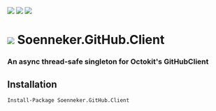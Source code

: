 [![](https://img.shields.io/nuget/v/Soenneker.GitHub.Client.svg?style=for-the-badge)](https://www.nuget.org/packages/Soenneker.GitHub.Client/)
[![](https://img.shields.io/github/actions/workflow/status/soenneker/soenneker.github.client/publish-package.yml?style=for-the-badge)](https://github.com/soenneker/soenneker.github.client/actions/workflows/publish-package.yml)
[![](https://img.shields.io/nuget/dt/Soenneker.GitHub.Client.svg?style=for-the-badge)](https://www.nuget.org/packages/Soenneker.GitHub.Client/)

# ![](https://user-images.githubusercontent.com/4441470/224455560-91ed3ee7-f510-4041-a8d2-3fc093025112.png) Soenneker.GitHub.Client
### An async thread-safe singleton for Octokit's GitHubClient

## Installation

```
Install-Package Soenneker.GitHub.Client
```
